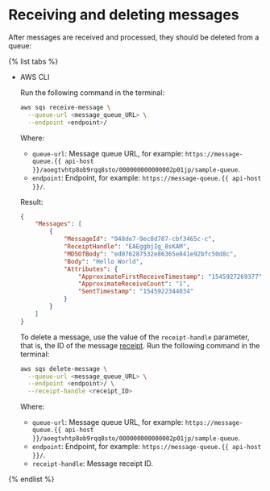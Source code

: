 # Receiving and deleting messages

After messages are received and processed, they should be deleted from a queue:

{% list tabs %}

- AWS CLI

   Run the following command in the terminal:

   ```bash
   aws sqs receive-message \
     --queue-url <message_queue_URL> \
     --endpoint <endpoint>/
   ```

   Where:

   * `queue-url`: Message queue URL, for example: `https://message-queue.{{ api-host }}/aoegtvhtp8ob9rqq8sto/000000000000002p01jp/sample-queue`.
   * `endpoint`: Endpoint, for example: `https://message-queue.{{ api-host }}/`.

   Result:

   ```json
   {
       "Messages": [
           {
               "MessageId": "948de7-9ec8d787-cbf3465c-c",
               "ReceiptHandle": "EAEggbjIg_8sKAM",
               "MD5OfBody": "ed076287532e86365e841e92bfc50d8c",
               "Body": "Hello World",
               "Attributes": {
                   "ApproximateFirstReceiveTimestamp": "1545927269377",
                   "ApproximateReceiveCount": "1",
                   "SentTimestamp": "1545922344034"
               }
           }
       ]
   }
   ```

   To delete a message, use the value of the `receipt-handle` parameter, that is, the ID of the message [receipt](../concepts/message.md). Run the following command in the terminal:

   ```bash
   aws sqs delete-message \
     --queue-url <message_queue_URL> \
     --endpoint <endpoint>/ \
     --receipt-handle <receipt_ID>
   ```

   Where:

   * `queue-url`: Message queue URL, for example: `https://message-queue.{{ api-host }}/aoegtvhtp8ob9rqq8sto/000000000000002p01jp/sample-queue`.
   * `endpoint`: Endpoint, for example: `https://message-queue.{{ api-host }}/`.
   * `receipt-handle`: Message receipt ID.

{% endlist %}
